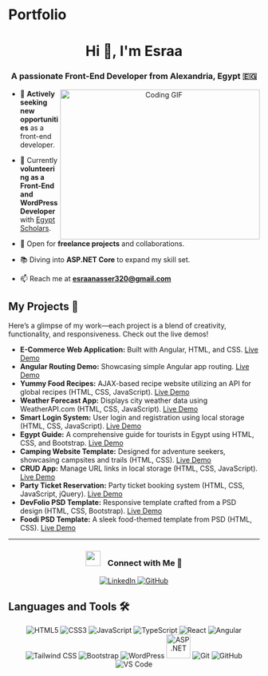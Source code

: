 # Portfolio
<h1 align="center">Hi 👋, I'm Esraa</h1>
<h3 align="center">A passionate Front-End Developer from Alexandria, Egypt 🇪🇬</h3>

<a target="_blank" align="center">
  <img align="right" top="500" height="300" width="400" alt="Coding GIF" src="https://media.giphy.com/media/SWoSkN6DxTszqIKEqv/giphy.gif">
</a>

- 🔭 **Actively seeking new opportunities** as a front-end developer.

- 🌱 Currently **volunteering as a Front-End and WordPress Developer** with [Egypt Scholars](https://egyptscholars.org/).

- 🤝 Open for **freelance projects** and collaborations.

- 📚 Diving into **ASP.NET Core** to expand my skill set.

- 📫 Reach me at **esraanasser320@gmail.com**

## My Projects 🌟
Here’s a glimpse of my work—each project is a blend of creativity, functionality, and responsiveness. Check out the live demos!

- **E-Commerce Web Application:** Built with Angular, HTML, and CSS. [Live Demo](https://e-commerce-n4ug.vercel.app/home)
- **Angular Routing Demo:** Showcasing simple Angular app routing. [Live Demo](https://esraanasser.github.io/angular1/home)
- **Yummy Food Recipes:** AJAX-based recipe website utilizing an API for global recipes (HTML, CSS, JavaScript). [Live Demo](https://esraanasser.github.io/Food-recipes-API/)
- **Weather Forecast App:** Displays city weather data using WeatherAPI.com (HTML, CSS, JavaScript). [Live Demo](https://assignment5-6mnd.vercel.app/)
- **Smart Login System:** User login and registration using local storage (HTML, CSS, JavaScript). [Live Demo](https://esraanasser.github.io/smart_login_system/)
- **Egypt Guide:** A comprehensive guide for tourists in Egypt using HTML, CSS, and Bootstrap. [Live Demo](https://egypt-guide.vercel.app/)
- **Camping Website Template:** Designed for adventure seekers, showcasing campsites and trails (HTML, CSS). [Live Demo](https://esraanasser.github.io/camp/)
- **CRUD App:** Manage URL links in local storage (HTML, CSS, JavaScript). [Live Demo](https://esraanasser.github.io/CRUD/)
- **Party Ticket Reservation:** Party ticket booking system (HTML, CSS, JavaScript, jQuery). [Live Demo](https://esraanasser.github.io/party-ticket-reservation/)
- **DevFolio PSD Template:** Responsive template crafted from a PSD design (HTML, CSS, Bootstrap). [Live Demo](https://esraanasser.github.io/template-3/)
- **Foodi PSD Template:** A sleek food-themed template from PSD (HTML, CSS). [Live Demo](https://esraanasser.github.io/Foodi/)

---

<h3 align="center"><img src="https://media.giphy.com/media/iY8CRBdQXODJSCERIr/giphy.gif" width="30" height="30" style="margin-right: 10px;"> Connect with Me 🤝</h3>

<p align="center">
  <a href="https://www.linkedin.com/in/esraa-nasser-3a73071b3" target="_blank">
    <img src="https://img.icons8.com/doodle/40/000000/linkedin--v2.png" alt="LinkedIn">
  </a>
  <a href="https://github.com/esraanasser" target="_blank">
    <img src="https://img.icons8.com/doodle/40/000000/github--v1.png" alt="GitHub">
  </a>
</p>

## Languages and Tools 🛠

<p align="center">
  <!-- HTML5 -->
  <img src="https://img.icons8.com/color/48/000000/html-5.png" alt="HTML5" />
  <!-- CSS3 -->
  <img src="https://img.icons8.com/color/48/000000/css3.png" alt="CSS3" />
  <!-- JavaScript -->
  <img src="https://img.icons8.com/color/48/000000/javascript.png" alt="JavaScript" />
  <!-- TypeScript -->
  <img src="https://img.icons8.com/color/48/000000/typescript.png" alt="TypeScript" />
  <!-- React -->
  <img src="https://img.icons8.com/plasticine/48/000000/react.png" alt="React" />
  <!-- Angular -->
  <img src="https://img.icons8.com/color/48/000000/angularjs.png" alt="Angular" />
  <!-- Tailwind CSS -->
  <img src="https://img.icons8.com/color/48/000000/tailwindcss.png" alt="Tailwind CSS" />
  <!-- Bootstrap -->
  <img src="https://img.icons8.com/color/48/000000/bootstrap.png" alt="Bootstrap" />
  <!-- WordPress -->
  <img src="https://img.icons8.com/color/48/000000/wordpress.png" alt="WordPress" />

  <!-- ASP.NET -->
<img src="https://upload.wikimedia.org/wikipedia/commons/e/ee/.NET_Core_Logo.svg" alt="ASP.NET" width="48" height="48" />

  <!-- Git -->
  <img src="https://img.icons8.com/color/48/000000/git.png" alt="Git" />
  <!-- GitHub -->
  <img src="https://img.icons8.com/ios-glyphs/48/000000/github.png" alt="GitHub" />
  <!-- Visual Studio Code -->
  <img src="https://img.icons8.com/color/48/000000/visual-studio-code-2019.png" alt="VS Code" />
</p>


